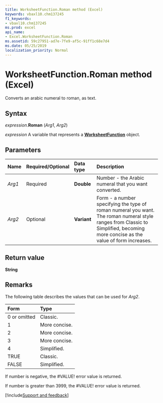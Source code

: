 ```yaml
---
title: WorksheetFunction.Roman method (Excel)
keywords: vbaxl10.chm137245
f1_keywords:
- vbaxl10.chm137245
ms.prod: excel
api_name:
- Excel.WorksheetFunction.Roman
ms.assetid: 59c27951-ad7e-7fe9-af5c-91ff1c68e7d4
ms.date: 05/25/2019
localization_priority: Normal
---
```



# WorksheetFunction.Roman method (Excel)

Converts an arabic numeral to roman, as text.


## Syntax

_expression_.**Roman** (_Arg1_, _Arg2_)

_expression_ A variable that represents a **[WorksheetFunction](Excel.WorksheetFunction.md)** object.


## Parameters

|Name|Required/Optional|Data type|Description|
|:-----|:-----|:-----|:-----|
| _Arg1_|Required| **Double**|Number - the Arabic numeral that you want converted.|
| _Arg2_|Optional| **Variant**|Form - a number specifying the type of roman numeral you want. The roman numeral style ranges from Classic to Simplified, becoming more concise as the value of form increases.|

## Return value

**String**


## Remarks

The following table describes the values that can be used for _Arg2_.

|Form|Type|
|:-----|:-----|
|0 or omitted|Classic.|
|1|More concise.|
|2|More concise. |
|3|More concise. |
|4|Simplified.|
|TRUE|Classic.|
|FALSE|Simplified.|

If number is negative, the #VALUE! error value is returned.
    
If number is greater than 3999, the #VALUE! error value is returned.
    



[!include[Support and feedback](~/includes/feedback-boilerplate.md)]